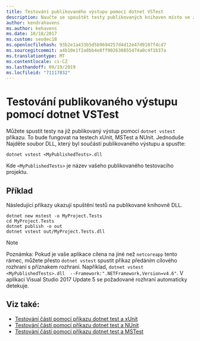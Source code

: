 ```yaml
---
title: Testování publikovaného výstupu pomocí dotnet VSTest
description: Naučte se spouštět testy publikovaných knihoven místo ve zdrojovém kódu pomocí příkazu dotnet VSTest.
author: kendrahavens
ms.author: kehavens
ms.date: 10/18/2017
ms.custom: seodec18
ms.openlocfilehash: 93b2e1a433b5d5b9694257d4d12e47d9107f4cd7
ms.sourcegitcommit: a4b10e1f2a8bb4e8ff902630855474a0c4f1b37a
ms.translationtype: MT
ms.contentlocale: cs-CZ
ms.lasthandoff: 09/19/2019
ms.locfileid: "71117032"
---
```

# <a name="test-published-output-with-dotnet-vstest"></a>Testování publikovaného výstupu pomocí dotnet VSTest

Můžete spustit testy na již publikovaný výstup pomocí `dotnet vstest` příkazu. To bude fungovat na testech xUnit, MSTest a NUnit. Jednoduše Najděte soubor DLL, který byl součástí publikovaného výstupu a spusťte:

```dotnetcli
dotnet vstest <MyPublishedTests>.dll
```

Kde `<MyPublishedTests>` je název vašeho publikovaného testovacího projektu.

## <a name="example"></a>Příklad

Následující příkazy ukazují spuštění testů na publikované knihovně DLL.

```dotnetcli
dotnet new mstest -o MyProject.Tests
cd MyProject.Tests
dotnet publish -o out
dotnet vstest out/MyProject.Tests.dll
```

> [!NOTE]
> Poznámka: Pokud je vaše aplikace cílena na jiné než `netcoreapp` tento rámec, můžete přesto `dotnet vstest` spustit příkaz předáním cílového rozhraní s příznakem rozhraní. Například, `dotnet vstest <MyPublishedTests>.dll  --Framework:".NETFramework,Version=v4.6"`. V aplikaci Visual Studio 2017 Update 5 se požadované rozhraní automaticky detekuje.

## <a name="see-also"></a>Viz také:

- [Testování částí pomocí příkazu dotnet test a xUnit](unit-testing-with-dotnet-test.md)
- [Testování částí pomocí příkazu dotnet test a NUnit](unit-testing-with-nunit.md)
- [Testování částí pomocí příkazu dotnet test a MSTest](unit-testing-with-mstest.md)
